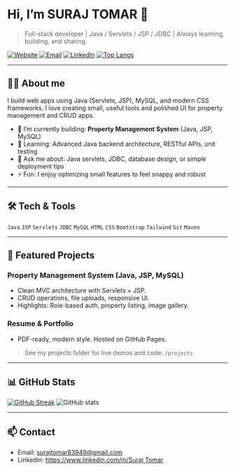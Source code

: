 # Hi, I’m SURAJ TOMAR 👋

> Full-stack developer | Java / Servlets / JSP / JDBC | Always learning, building, and sharing.

[![Website](https://img.shields.io/badge/Portfolio-Visit-blue)](https://your-portfolio.example.com) 
[![Email](https://img.shields.io/badge/Email-contact-orange)](mailto:your.email@example.com)
[![LinkedIn](https://img.shields.io/badge/LinkedIn-Connect-blueviolet)](https://www.linkedin.com/in/your-linkedin)
[![Top Langs](https://github-readme-stats.vercel.app/api/top-langs/?username=YOUR_GITHUB_USERNAME&layout=compact)](https://github.com/YOUR_GITHUB_USERNAME)

---

## 👨‍💻 About me
I build web apps using Java (Servlets, JSP), MySQL, and modern CSS frameworks. I love creating small, useful tools and polished UI for property management and CRUD apps.

- 🔭 I’m currently building: **Property Management System** (Java, JSP, MySQL)
- 🌱 Learning: Advanced Java backend architecture, RESTful APIs, unit testing
- 💬 Ask me about: Java servlets, JDBC, database design, or simple deployment tips
- ⚡ Fun: I enjoy optimizing small features to feel snappy and robust

---

## 🛠️ Tech & Tools
`Java` `JSP` `Servlets` `JDBC` `MySQL` `HTML` `CSS` `Bootstrap` `Tailwind` `Git` `Maven`

---

## 🚀 Featured Projects
### Property Management System (Java, JSP, MySQL)
- Clean MVC architecture with Servlets + JSP.
- CRUD operations, file uploads, responsive UI.
- Highlights: Role-based auth, property listing, image gallery.

### Resume & Portfolio
- PDF-ready, modern style. Hosted on GitHub Pages.

> See my projects folder for live demos and code: `/projects`

---

## 📊 GitHub Stats
<!-- Replace YOUR_GITHUB_USERNAME with your GitHub username -->
[![GitHub Streak](https://github-readme-streak-stats.herokuapp.com/?user=YOUR_GITHUB_USERNAME&theme=dark)](https://github.com/YOUR_GITHUB_USERNAME)
![GitHub stats](https://github-readme-stats.vercel.app/api?username=YOUR_GITHUB_USERNAME&show_icons=true&count_private=true)

---

## 📫 Contact
- Email: surajtomar83949@gmail.com  
- Linkedin: [https://www.linkedin.com/in/Suraj Tomar ](https://www.linkedin.com/in/suraj-tomar-467441301/) 
